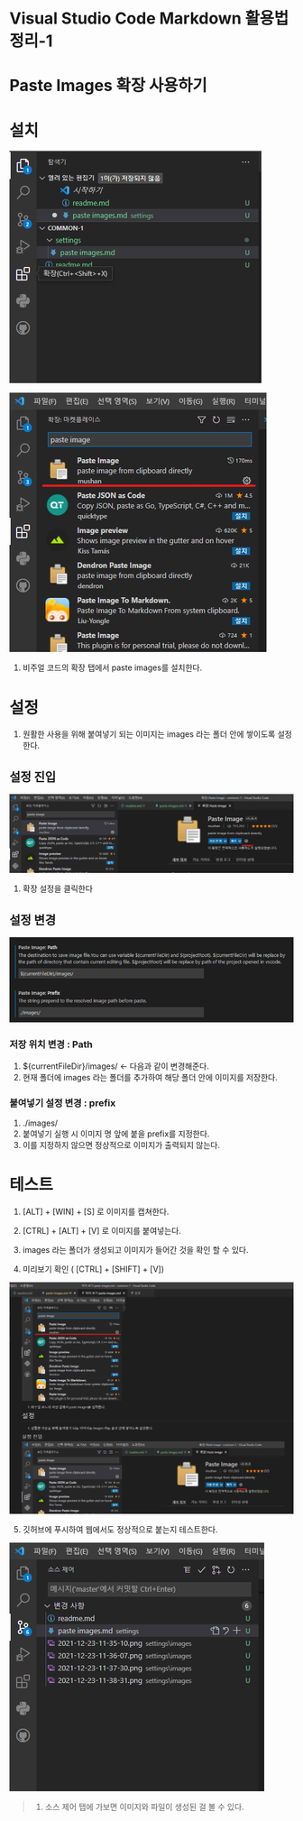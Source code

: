<H1>Visual Studio Code Markdown 활용법 정리-1</H1>
<H1>Paste Images 확장 사용하기</H1>

# 설치

![](./images/2021-12-23-11-35-10.png)

![](./images/2021-12-23-11-36-07.png)

1. 비주얼 코드의 확장 탭에서 paste images를 설치한다.

# 설정

1. 원활한 사용을 위해 붙여넣기 되는 이미지는 images 라는 폴더 안에 쌓이도록 설정한다.

## 설정 진입

![](./images/2021-12-23-11-37-30.png)

1. 확장 설정을 클릭한다

## 설정 변경

![](./images/2021-12-23-11-38-31.png)

### 저장 위치 변경 : Path

1. ${currentFileDir}/images/ <- 다음과 같이 변경해준다.
2. 현재 폴더에 images 라는 폴더를 추가하여 해당 폴더 안에 이미지를 저장한다.

### 붙여넣기 설정 변경 : prefix

1. ./images/
2. 붙여넣기 실행 시 이미지 명 앞에 붙을 prefix를 지정한다.
3. 이를 지정하지 않으면 정상적으로 이미지가 출력되지 않는다.

# 테스트

1. [ALT] + [WIN] + [S] 로 이미지를 캡쳐한다.

2. [CTRL] + [ALT] + [V] 로 이미지를 붙여넣는다.

3. images 라는 폴더가 생성되고 이미지가 들어간 것을 확인 할 수 있다.

4. 미리보기 확인 ( [CTRL] + [SHIFT] + [V])

![](./images/2021-12-23-11-45-49.png)

5. 깃허브에 푸시하여 웹에서도 정상적으로 붙는지 테스트한다.

![](./images/2021-12-23-11-43-26.png)

>1. 소스 제어 탭에 가보면 이미지와 파일이 생성된 걸 볼 수 있다.

